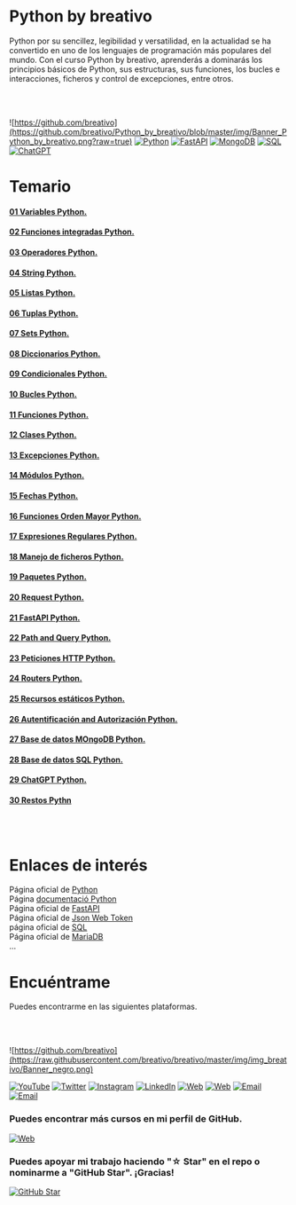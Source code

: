 # Python by breativo 

Python por su sencillez, legibilidad y versatilidad, en la actualidad se ha convertido en uno de los lenguajes de programación más populares del mundo.
Con el curso Python by breativo, aprenderás a dominarás los principios básicos de Python, sus estructuras, sus funciones, los bucles e interacciones, ficheros y control de excepciones, entre otros.

<br>
<br>

![https://github.com/breativo](https://github.com/breativo/Python_by_breativo/blob/master/img/Banner_Python_by_breativo.png?raw=true)
[![Python](https://img.shields.io/badge/Python-3.10+-yellow?style=for-the-badge&logo=python&logoColor=white&labelColor=101010)](https://python.org)
[![FastAPI](https://img.shields.io/badge/FastAPI-0.88.0+-00a393?style=for-the-badge&logo=fastapi&logoColor=white&labelColor=101010)](https://fastapi.tiangolo.com)
[![MongoDB](https://img.shields.io/badge/MongoDB-6.0+-00684A?style=for-the-badge&logo=mongodb&logoColor=white&labelColor=101010)](https://www.mongodb.com)
[![SQL](https://img.shields.io/badge/SQL-Database-FFA500?style=for-the-badge&logo=postgresql&logoColor=white&labelColor=101010)](https://www.sql.com)
[![ChatGPT](https://img.shields.io/badge/ChatGPT-GPT--4-7CF178?style=for-the-badge&logo=openai&logoColor=white&labelColor=101010)](https://platform.openai.com)

# Temario 

#### [01 Variables Python.](Lecciones_Python/01_Variables_Python)
#### [02 Funciones integradas Python.](Lecciones_Python/02_Funciones_Integradas_Python)
#### [03 Operadores Python.](Lecciones_Python/03_Operadores_Python)
#### [04 String Python.](Lecciones_Python/04_String_Python)
#### [05 Listas Python.](Lecciones_Python/05_Listas_Python)
#### [06 Tuplas Python.](Lecciones_Python/06_Tuplas_Python)
#### [07 Sets Python.](Lecciones_Python/07_Sets_Python)
#### [08 Diccionarios Python.](Lecciones_Python/08_Diccionarios_Python)
#### [09 Condicionales Python.](Lecciones_Pythonr/09_Condiccionales_Python)
#### [10 Bucles Python.](Lecciones_Python/10_Bucles_Python)
#### [11 Funciones Python.](Lecciones_Python/11_Funciones_Python)
#### [12 Clases Python.](Lecciones_Python/12_Clases_Python)
#### [13 Excepciones Python.](Lecciones_Python/13_Excepciones_Python)
#### [14 Módulos Python.](Lecciones_Python/14_Modulos_Python)
#### [15 Fechas Python.](Lecciones_Python/15_Fechas_Python)
#### [16 Funciones Orden Mayor Python.](Lecciones_Python/16_Funciones_OrdenMayor_Python)
#### [17 Expresiones Regulares Python.](Lecciones_Python/17_Expresiones_Regulares_Python)
#### [18 Manejo de ficheros Python.](Lecciones_Python/18_ManejoFicheros_Python)
#### [19 Paquetes Python.](Lecciones_Python/19_Paquetes_Python)
#### [20 Request Python.](Lecciones_Python/20_Requests_Python)
#### [21 FastAPI Python.](Lecciones_Python/21_FastAPI_Python)
#### [22 Path and Query Python.](Lecciones_Python/22_Path_Query_Python)
#### [23 Peticiones HTTP Python.](Lecciones_Python/23_Peticiones_HTTP_Python)
#### [24 Routers Python.](Lecciones_Python/24_Routers_Python)
#### [25 Recursos estáticos Python.](Lecciones_Python/25_Rescurso_Estáticos_Python)
#### [26 Autentificación and Autorización Python.](Lecciones_Python/26_Autentificación_Autorización_Python)
#### [27 Base de datos MOngoDB Python.](Lecciones_Python/27_MongoDB_Python)
#### [28 Base de datos SQL Python.](Lecciones_Python/28_SQL_Python)
#### [29 ChatGPT Python.](Lecciones_Python/29_ChatGPT_Python)
#### [30 Restos Pythn](Lecciones_Python/30_Retos_Python)

<br>
<br>

# Enlaces de interés

Página oficial de [Python](https://www.python.org/)\
Página [documentació Python](https://docs.python.org/es/3/)\
Página oficial de [FastAPI](https://fastapi.tiangolo.com/es/)\
Página oficial de [Json Web Token](https://jwt.io/)\
página oficial de [SQL]()\
Página oficial de [MariaDB]()\
...

# Encuéntrame
Puedes encontrarme en las siguientes plataformas.

<br>
<br>

![https://github.com/breativo](https://raw.githubusercontent.com/breativo/breativo/master/img/img_breativo/Banner_negro.png)

[![YouTube](https://img.shields.io/badge/YouTube-breativo-FF0000?style=for-the-badge&logo=youtube&logoColor=white&labelColor=101010)](https://www.youtube.com/channel/UC257J3j4W8gJFbuPJJxTs9w) 
[![Twitter](https://img.shields.io/badge/Twitter-@breativo-1DA1F2?style=for-the-badge&logo=twitter&logoColor=white&labelColor=101010)](https://twitter.com/breativo)
[![Instagram](https://img.shields.io/badge/Instagram-@breativo-E4405F?style=for-the-badge&logo=instagram&logoColor=white&labelColor=101010)](https://www.instagram.com/breativo/)
[![LinkedIn](https://img.shields.io/badge/LinkedIn-breativo-0077B5?style=for-the-badge&logo=linkedin&logoColor=white&labelColor=101010)](https://www.linkedin.com/in/breativo/)
[![Web](https://img.shields.io/badge/Web-breativo.com-1e8612?style=for-the-badge&logo=dev.to&logoColor=white&labelColor=101010)](https://breativo.com)
[![Web](https://img.shields.io/badge/Web-breativo.es-007F00?style=for-the-badge&logo=dev.to&logoColor=white&labelColor=101010)](https://breativo.es)
[![Email](https://img.shields.io/badge/breativo@breativo.com-email-D14836?style=for-the-badge&logo=gmail&logoColor=white&labelColor=101010)](mailto:breativo@breativo.com)
[![Email](https://img.shields.io/badge/mariobellogarcia@breativo.com-email_personal-D14836?style=for-the-badge&logo=gmail&logoColor=white&labelColor=101010)](mailto:mariobellogarcia@breativo.com)

### Puedes encontrar más cursos en mi perfil de GitHub.

[![Web](https://img.shields.io/badge/GitHub-Breativo-14a1f0?style=for-the-badge&logo=github&logoColor=white&labelColor=101010)](https://github.com/breativo)

### Puedes apoyar mi trabajo haciendo "☆ Star" en el repo o nominarme a "GitHub Star". ¡Gracias!

[![GitHub Star](https://img.shields.io/badge/GitHub-Nominar_a_star-yellow?style=for-the-badge&logo=github&logoColor=white&labelColor=101010)](https://stars.github.com/nominate/)

